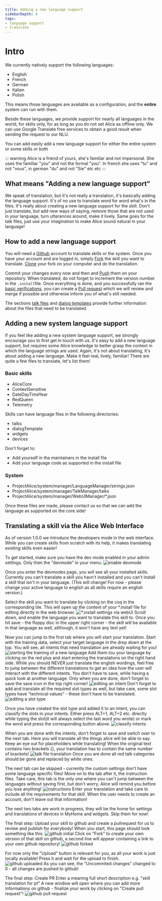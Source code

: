 ```yaml
---
title: Adding a new language support
sidebarDepth: 4
tags:
- language support
- translate
---
```


# Intro
We currently natively support the following languages:
- English
- French
- German
- Italian
- Polish

This means those languages are available as a configuration, and the **entire** system can run with them.

Beside these languages, we provide support for nearly all languages in the world, for skills only, for as long as you do not set Alice as offline only. We can use Google Translate free services to obtain a good result when sending the request to our NLU.

You can add easily add a new language support for either the entire system or some skills or both

::: warning
Alice is a friend of yours, she's familiar and not impersonal. She uses the familiar "you" and not the formal "you". In french she uses "tu" and not "vous", in german "du" and not "Sie" etc etc
:::

## What means "Adding a new language support"
We speak of translation, but it's not really a translation, it's basically adding the language support. It's of no use to translate word for word what's in the files. It's really about creating a new language support for the skill. Don't just translate, but add new ways of saying, remove those that are not used in your language, turn utterances around, make it lively. Same goes for the talk files, just use your imagination to make Alice sound natural in your language!

## How to add a new language support
You will need a [Github](https://github.com) account to translate skills or the system. Once you have your account and are logged in, simply [Fork](https://help.github.com/en/github/getting-started-with-github/fork-a-repo) the skill you want to translate. [Clone](https://help.github.com/en/github/creating-cloning-and-archiving-repositories/cloning-a-repository-from-github) your fork on your computer and do the translation.

Commit your changes every now and then and [Push](https://help.github.com/en/github/using-git/pushing-commits-to-a-remote-repository) them on your repository. When translated, do not forget to increment the version number in the `.install`file. Once everything is done, and you successfully ran the [basic verifications](../skill-development/publishing-to-skill-store.md), you can create a [Pull request](https://help.github.com/en/github/collaborating-with-issues-and-pull-requests/creating-a-pull-request-from-a-fork) which we will review and merge if possible and otherwise inform you of what's still needed.


The sections [talk files](../skill-development/talk-file.md) and [dialog templates](../skill-development/dialog-template.md) provide further information about the files that need to be translated.

## Adding a new system language support
If you feel like adding a new system language support, we strongly encourage you to first get in touch with us. It's easy to add a new language support, but requires some Alice knowledge to better grasp the context in which the language strings are used. Again, it's not about translating, it's about adding a new language. Make it feel real, lively, familiar! There are quite a few files to translate, let's list them!

### Basic skills

- AliceCore
- ContextSensitive
- DateDayTimeYear
- RedQueen
- Telemetry

Skills can have language files in the following directories:
- talks
- dialogTemplate
- widgets
- devices

Don't forget to:

- Add yourself in the maintainers in the install file
- Add your language code as supported in the install file

### System

- ProjectAlice/system/manager/LanguageManager/strings.json
- ProjectAlice/system/manager/TalkManager/talks
- ProjectAlice/system/manager/WebUIManager/*.json

Once these files are made, please contact us so that we can add the language as supported on the core side!

## Translating a skill via the Alice Web Interface
As of version 1.0.0 we introduce the developers mode in the web interface. While you can create skills from scratch with its help, it makes translating existing skills even easier!

To get started, make sure you have the dev mode enabled in your admin settings. Only then the "devmode" in your menu:
<img src="/images/devmode_enable.png" alt="enable devmode">

Once you enter the devmodes page, you will see all your installed skills. Currently you can't translate a skill you havn't installed and you can't install a skill that isn't in your language. (This will change! For now - please change your active language to english as all skills require an english version.)

Select the skill you want to translate by clicking on the coq in the corresponding tile.
This will open up the content of your *.install file for editing directly in the web browser.
<img src="/images/devmode_skillInstall.png" alt="*.install settings via webUi">
Scroll down, and enable the language you want to translate this skill to. Once you hit save - the floppy disc in the upper right corner - the skill will be available in that language as well, allthough, it won't have any text yet!

Now you can jump to the first tab where you will start your translation.
Start with the training data, select your target language in the drop down at the top.
You will see, all intents that need translation are already waiting for you!
<img src="/images/devmode_training.png" alt="starting the training of a new language">
Add them tou your language by clicking on the red plus and start entering the translations on the right hand side.
While you should NEVER just translate the english wordings, feel free to jump between the different translations to get an idea how the user will interact with the different intents. You don't have to save, while having a quick look at another language. Only when you are done, don't forget to save the save icon in the top right corner!
<img src="/images/devmode_training2.png" alt="editing an intent">
Don't forget to add and translate all the required slot types as well, but take care, some slot types have "technical values" - these don't have to be translated.
<img src="/images/devmode_training3.png" alt="editing a slot type">

Once you have created the slot type and added it to an intent, you can classify the slots in your intents. Either press ALT+1, ALT+2 etc. directly while typing the slot(it will always select the last word you wrote) or mark the word and press the corresponding button above.
<img src="/images/devmode_training4.png" alt="classify intents">

When you are done with the intents, don't forget to save and switch over to the next tab. Here you will translate all the things alice will be able to say.
Keep an eye out for placeholders while translating! When the original text contains two brackets {}, your translation has to contain the same number of brackets!
<img src="/images/devmode_talk.png" alt="talk file translation">
Once you are done all red talk categories should be gone and replaced by white ones.

The next tab can be skipped - currently the custom settings don't have some language specific files! Move on to the tab after it, the instruction files.
Take care, this tab is the only one where you can't jump between the languages without saving first, but don't worry, Alice will remind you before you lose anything!
<img src="/images/devmode_instructions.png" alt="instructions">
Enter your translation and take care to include all the requirements for that skill. When the user needs to create an account, don't leave out that information!

The next two tabs are work in progress, they will be the home for settings and translations of devices in MyHome and widgets. Skip them for now!

The final step:
Upload your skill to github and create a pullrequest for us to review and publish for everybody!
When you start, this page should look something like this:
<img src="/images/devmode_git.png" alt="github initial">
Click on "Fork" to create your own version of that skill on github, a second line will appear containing a link to your own github repository!
<img src="/images/devmode_git2.png" alt="github forked">

For now only the "Upload" button is relevant for you, as all your work is just locally available! Press it and wait for the upload to finish.
<img src="/images/devmode_git3.png" alt="github uploaded">
As you can see, the "Uncommited changes" changed to 0 - all changes are pushed to github!

The final step: Create PR
Enter a meaning full short description e.g. "skill translation for pt"
A new window will open where you can add more informations on github - finalize your work by clicking on "Create pull request"!
<img src="/images/devmode_github.png" alt="github pull request">



